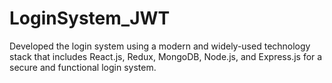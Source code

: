 # LoginSystem_JWT
Developed the login system using a modern and widely-used technology stack that includes React.js, Redux, MongoDB, Node.js, and Express.js for a secure and functional login system.
